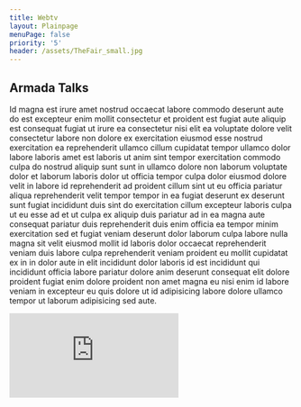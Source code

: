 ```yaml
---
title: Webtv
layout: Plainpage
menuPage: false
priority: '5'
header: /assets/TheFair_small.jpg
---
```

## Armada Talks

Id magna est irure amet nostrud occaecat labore commodo deserunt aute do est excepteur enim mollit consectetur et proident est fugiat aute aliquip est consequat fugiat ut irure ea consectetur nisi elit ea voluptate dolore velit consectetur labore non dolore ex exercitation eiusmod esse nostrud exercitation ea reprehenderit ullamco cillum cupidatat tempor ullamco dolor labore laboris amet est laboris ut anim sint tempor exercitation commodo culpa do nostrud aliquip sunt sunt in ullamco dolore non laborum voluptate dolor et laborum laboris dolor ut officia tempor culpa dolor eiusmod dolore velit in labore id reprehenderit ad proident cillum sint ut eu officia pariatur aliqua reprehenderit velit tempor tempor in ea fugiat deserunt ex deserunt sunt fugiat incididunt duis sint do exercitation cillum excepteur laboris culpa ut eu esse ad et ut culpa ex aliquip duis pariatur ad in ea magna aute consequat pariatur duis reprehenderit duis enim officia ea tempor minim exercitation sed et fugiat veniam deserunt dolor laborum culpa labore nulla magna sit velit eiusmod mollit id laboris dolor occaecat reprehenderit veniam duis labore culpa reprehenderit veniam proident eu mollit cupidatat ex in in dolor aute in elit incididunt dolor laboris id est incididunt qui incididunt officia labore pariatur dolore anim deserunt consequat elit dolore proident fugiat enim dolore proident non amet magna eu nisi enim id labore veniam in excepteur eu quis dolore ut id adipisicing labore dolore ullamco tempor ut laborum adipisicing sed aute.

<div class="youtube-movie">
<iframe src="https://www.youtube.com/embed/13wjnqn6V7M" frameborder="0" allowfullscreen></iframe>
</div>
